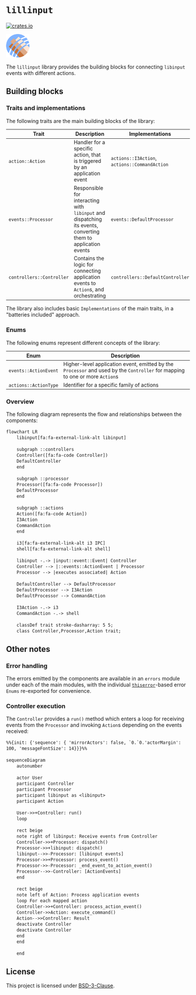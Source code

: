 # `lillinput`

[![crates.io]](https://crates.io/crates/lillinput)


<img src="../../doc/assets/logo.svg" width="64px" alt="lillinput logo">

The `lillinput` library provides the building blocks for connecting
`libinput` events with different actions.

## Building blocks

### Traits and implementations

The following traits are the main building blocks of the library:

| Trait                     | Description                                                                                                   | Implementations                               |
|---------------------------|---------------------------------------------------------------------------------------------------------------|-----------------------------------------------|
| `action::Action`          | Handler for a specific action, that is triggered by an application event                                      | `actions::I3Action`, `actions::CommandAction` |
| `events::Processor`       | Responsible for interacting with `libinput` and dispatching its events, converting them to application events | `events::DefaultProcessor`                    |
| `controllers::Controller` | Contains the logic for connecting application events to `Action`s, and orchestrating                          | `controllers::DefaultController`              |

The library also includes basic `Implementations` of the main traits, in a
"batteries included" approach.

### Enums

The following enums represent different concepts of the library:

| Enum                  | Description                                                                                                                  |
|-----------------------|------------------------------------------------------------------------------------------------------------------------------|
| `events::ActionEvent` | Higher-level application event, emitted by the `Processor` and used by the `Controller` for mapping to one or more `Action`s |
| `actions::ActionType` | Identifier for a specific family of actions                                                                                  |

### Overview

The following diagram represents the flow and relationships between the components:

```mermaid
flowchart LR
    libinput[fa:fa-external-link-alt libinput]

    subgraph ::controllers
    Controller([fa:fa-code Controller])
    DefaultController
    end

    subgraph ::processor
    Processor([fa:fa-code Processor])
    DefaultProcessor
    end

    subgraph ::actions
    Action([fa:fa-code Action])
    I3Action
    CommandAction
    end

    i3[fa:fa-external-link-alt i3 IPC]
    shell[fa:fa-external-link-alt shell]

    libinput -.-> |input::event::Event| Controller
    Controller --> |::events::ActionEvent | Processor
    Processor --> |executes associated| Action

    DefaultController --> DefaultProcessor
    DefaultProcessor --> I3Action
    DefaultProcessor --> CommandAction

    I3Action -.-> i3
    CommandAction -.-> shell

    classDef trait stroke-dasharray: 5 5;
    class Controller,Processor,Action trait;
```

## Other notes

### Error handling

The errors emitted by the components are available in an `errors` module under
each of the main modules, with the individual [`thiserror`]-based error `Enums`
re-exported for convenience.

### Controller execution

The `Controller` provides a `run()` method which enters a loop for receiving
events from the `Processor` and invoking `Action`s depending on the events
received:

```mermaid
%%{init: {'sequence': { 'mirrorActors': false, `0.`0.'actorMargin': 100, 'messageFontSize': 14}}}%%

sequenceDiagram
    autonumber

    actor User
    participant Controller
    participant Processor
    participant libinput as <libinput>
    participant Action

    User->>+Controller: run()
    loop

    rect beige
    note right of libinput: Receive events from Controller
    Controller->>+Processor: dispatch()
    Processor->>+libinput: dispatch()
    libinput-->>-Processor: [libinput events]
    Processor->>+Processor: process_event()
    Processor->>-Processor: _end_event_to_action_event()
    Processor-->>-Controller: [ActionEvents]
    end

    rect beige
    note left of Action: Process application events
    loop For each mapped action
    Controller->>+Controller: process_action_event()
    Controller->>Action: execute_command()
    Action-->>Controller: Result
    deactivate Controller
    deactivate Controller
    end
    end

    end
```

## License

This project is licensed under [BSD-3-Clause].

[BSD-3-Clause]: ../../LICENSE

[`i3ipc`]: https://github.com/tmerr/i3ipc-rs
[`input`]: https://github.com/Smithay/input.rs
[`thiserror`]: https://github.com/dtolnay/thiserror

[crates.io]: https://img.shields.io/crates/v/lillinput
